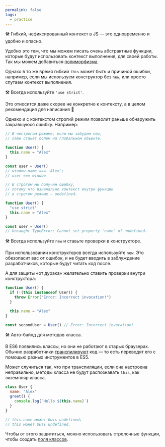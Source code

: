 ```yaml
---
permalink: false
tags:
  - practice
---
```



🛠 Гибкий, нефиксированный контекст в JS — это одновременно и удобно и опасно.

Удобно это тем, что мы можем писать очень абстрактные функции, которые будут использовать контекст выполнения, для своей работы. Так мы можем добавиться [полиморфизма](/js/articles/oop#полиморфизм).

Однако в то же время гибкий `this` может быть и причиной ошибки, например, если мы используем конструктор без `new`, или просто спутаем контекст выполнения.

🛠 Всегда используйте `'use strict'`.

Это относится даже скорее не конкретно к контексту, а в целом рекомендация для написания 🙂

Однако и с контекстом строгий режим позволит раньше обнаружить закравшуюся ошибку. Например:

```js
// В нестрогом режиме, если мы забудем new,
// name станет полем на глобальном объекте.

function User() {
  this.name = "Alex"
}

const user = User()
// window.name === 'Alex';
// user === window

// В строгом мы получим ошибку,
// потому что изначально контекст внутри функции
// в строгом режиме — undefined.

function User() {
  "use strict"
  this.name = "Alex"
}

const user = User()
// Uncaught TypeError: Cannot set property 'name' of undefined.
```

🛠 Всегда используйте `new` и ставьте проверки в конструкторе.

При использовании конструкторов всегда используйте `new`. Это обезопасит вас от ошибок, и не будет вводить в заблуждение разработчиков, которые будут читать код после.

А для защиты «от дурака» желательно ставить проверки внутри конструктора:

```js
function User() {
  if (!(this instanceof User)) {
    throw Error("Error: Incorrect invocation!")
  }

  this.name = "Alex"
}

const secondUser = User() // Error: Incorrect invocation!
```

🛠 Авто-байнд для методов класса.

В ES6 появились классы, но они не работают в старых браузерах. Обычно разработчики [транспилируют](https://ru.wikipedia.org/wiki/Транспайлер) код — то есть переводят его с помощью разных инструментов в ES5.

Может случиться так, что при транспиляции, если она настроена неправильно, методы класса не будут распознавать `this`, как экземпляр класса.

```js
class User {
  name: "Alex"
  greet() {
    console.log(`Hello ${this.name}`)
  }
}

// this.name может быть undefined;
// this может быть undefined.
```

Чтобы от этого защититься, можно использовать стрелочные функции, чтобы создать [поля классов](https://developer.mozilla.org/ru/docs/Web/JavaScript/Reference/Classes/Class_fields).
